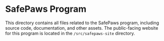 # SafePaws Program

This directory contains all files related to the SafePaws program, including source code, documentation, and other assets. The public-facing website for this program is located in the `/src/safepaws-site` directory.
